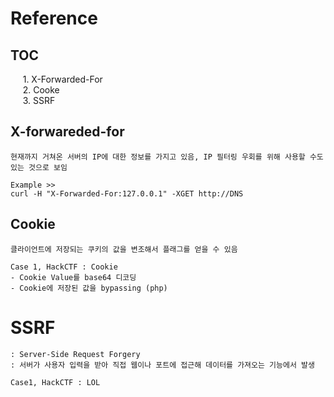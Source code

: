 # Reference 
<h2>TOC</h2>
&nbsp;&nbsp;&nbsp;&nbsp; 1. X-Forwarded-For<br>
&nbsp;&nbsp;&nbsp;&nbsp; 2. Cooke<br>
&nbsp;&nbsp;&nbsp;&nbsp; 3. SSRF<br>


## X-forwareded-for
```
현재까지 거쳐온 서버의 IP에 대한 정보를 가지고 있음, IP 필터링 우회를 위해 사용할 수도 있는 것으로 보임

Example >>
curl -H "X-Forwarded-For:127.0.0.1" -XGET http://DNS
```

## Cookie
```
클라이언트에 저장되는 쿠키의 값을 변조해서 플래그를 얻을 수 있음

Case 1, HackCTF : Cookie
- Cookie Value를 base64 디코딩
- Cookie에 저장된 값을 bypassing (php)
```

# SSRF
```
: Server-Side Request Forgery 
: 서버가 사용자 입력을 받아 직접 웹이나 포트에 접근해 데이터를 가져오는 기능에서 발생

Case1, HackCTF : LOL
```